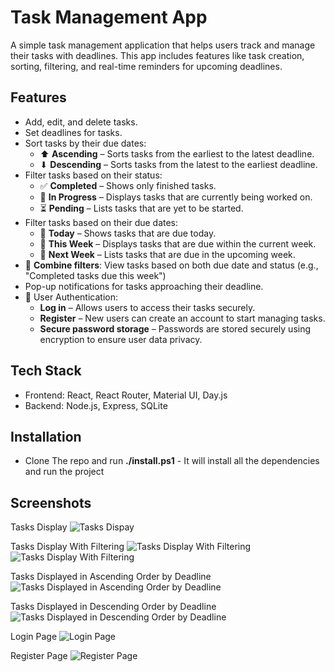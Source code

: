 # Task Management App
A simple task management application that helps users track and manage their tasks with deadlines. This app includes features like task creation, sorting, filtering, and real-time reminders for upcoming deadlines.


## Features
- Add, edit, and delete tasks.
- Set deadlines for tasks.
- Sort tasks by their due dates:
    * ⬆ **Ascending** – Sorts tasks from the earliest to the latest deadline.
    * ⬇ **Descending** – Sorts tasks from the latest to the earliest deadline.
- Filter tasks based on their status:
    * ✅ **Completed** – Shows only finished tasks.
    * 🔄 **In Progress** – Displays tasks that are currently being worked on.
    * ⏳ **Pending** – Lists tasks that are yet to be started.
- Filter tasks based on their due dates:
    * 📅 **Today** – Shows tasks that are due today.
    * 📆 **This Week** – Displays tasks that are due within the current week.
    * 📅 **Next Week** – Lists tasks that are due in the upcoming week.
- 🔄 **Combine filters**: View tasks based on both due date and status (e.g., "Completed tasks due this week")  
- Pop-up notifications for tasks approaching their deadline.
- 🔑 User Authentication:  
    * **Log in** – Allows users to access their tasks securely.
    * **Register** – New users can create an account to start managing tasks.
    * **Secure password storage** – Passwords are stored securely using encryption to ensure user data privacy.


## Tech Stack
- Frontend: React, React Router, Material UI, Day.js
- Backend: Node.js, Express, SQLite


## Installation
- Clone The repo and run **./install.ps1** - It will install all the dependencies and run the project

## Screenshots
Tasks Display
![Tasks Dispay](.react-app/screenshots/screenshot1.png)

Tasks Display With Filtering
![Tasks Display With Filtering](.react-app/screenshots/screenshot2.png)
![Tasks Display With Filtering](.react-app/screenshots/screenshot3.png)

Tasks Displayed in Ascending Order by Deadline
![Tasks Displayed in Ascending Order by Deadline](.react-app/screenshots/screenshot4.png)

Tasks Displayed in Descending Order by Deadline
![Tasks Displayed in Descending Order by Deadline](.react-app/screenshots/screenshot5.png)

Login Page
![Login Page](.react-app/screenshots/screenshot6.png)

Register Page
![Register Page](.react-app/screenshots/screenshot7.png)
